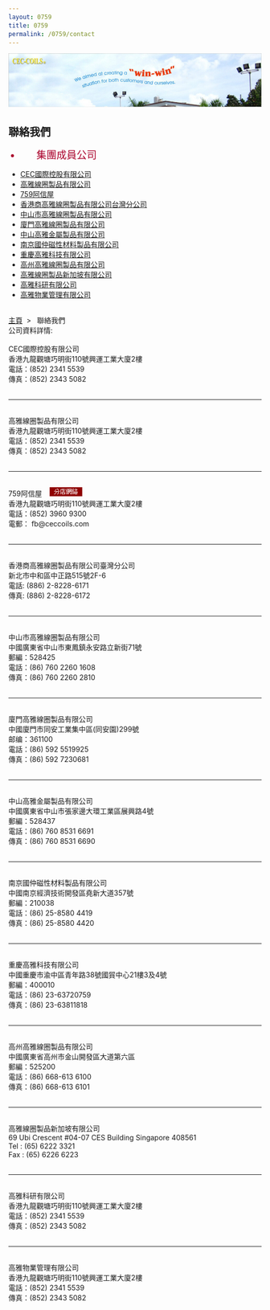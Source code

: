 ```yaml
--- 
layout: 0759 
title: 0759
permalink: /0759/contact
---
```

<div class="bannerWrap">
   <img src="/dist/assets/0759/img/contactus.jpg">
</div>
<div class="contentWrap">
   <div class="leftMenuWrap">
      <div class="leftHeader">
         <h2>聯絡我們</h2>
      </div>
      <ul class="leftMenu">
         <li style="padding-left: 32px;padding-bottom: 14px;color: #aa002b;font-size: 20px;">集團成員公司</li>
         <li><a href="#group1">CEC國際控股有限公司</a></li>
         <li><a href="#group2">高雅線圈製品有限公司</a></li>
         <li><a href="#group28">759阿信屋</a></li>
         <li><a href="#group3">香港商高雅線圈製品有限公司台灣分公司</a></li>
         <li><a href="#group5">中山市高雅線圈製品有限公司</a></li>
         <li><a href="#group7">廈門高雅線圈製品有限公司</a></li>
         <li><a href="#group8">中山高雅金屬製品有限公司</a></li>
         <li><a href="#group9">南京國仲磁性材料製品有限公司</a></li>
         <li><a href="#group11">重慶高雅科技有限公司</a></li>
         <li><a href="#group13">高州高雅線圈製品有限公司</a></li>
         <li><a href="#group18">高雅線圈製品新加坡有限公司</a></li>
         <li><a href="#group20">高雅科研有限公司</a></li>
         <li><a href="#group23">高雅物業管理有限公司</a></li>
      </ul>
   </div>
   <div class="rightContent">
      <div id="body_right" style="BACKGROUND: url(/dist/assets/0759/img/us_bg.gif)">
         <br>
         <div class="locationBar">
            <a id="link_Home" href="/0759/">主頁</a>&nbsp;&nbsp;&gt;&nbsp;&nbsp;
            <span id="l_ContactUs"> 聯絡我們</span>
         </div>
         <div class="title"><span id="l_MemberInfo">公司資料詳情</span>:</div>
         <br>
         <div id="content">
            <a id="group1"></a>
            <span class="contitle">CEC國際控股有限公司</span><br>
            香港九龍觀塘巧明街110號興運工業大廈2樓<br>
            電話：(852) 2341 5539<br>
            傳真：(852) 2343 5082<br>
            <a id="group2"></a><br>
            <hr>
            <br>
            <span class="contitle">高雅線圈製品有限公司</span><br>
            香港九龍觀塘巧明街110號興運工業大廈2樓<br>
            電話：(852) 2341 5539<br>
            傳真：(852) 2343 5082<br>
            <a id="group28"></a><br>
            <hr>
            <br>
            <span class="contitle" style="padding-right:15px;">759阿信屋</span><a href="#" target="_blank"><img src="/dist/assets/0759/img/store_location_cht.gif" border="0"></a><br>
            香港九龍觀塘巧明街110號興運工業大廈2樓<br>
            電話：(852) 3960 9300<br>
            電郵： fb@ceccoils.com<br>
            <a id="group3"></a><br>
            <hr>
            <br>
            <span class="contitle">香港商高雅線圈製品有限公司臺灣分公司</span><br>
            新北市中和區中正路515號2F-6<br>
            電話: (886) 2-8228-6171<br>
            傳真: (886) 2-8228-6172<br>
            <a id="group5"></a><br>
            <hr>
            <br>
            <div id="zs">
               <span class="contitle">中山市高雅線圈製品有限公司</span><br>
               中國廣東省中山市東鳳鎮永安路立新街71號<br>
               郵編：528425<br>
               電話：(86) 760 2260 1608<br>
               傳真：(86) 760 2260 2810<br>
            </div>
            <a id="group7"></a><br>
            <hr>
            <br>
            <span class="contitle">廈門高雅線圈製品有限公司</span><br>
            中國廈門市同安工業集中區(同安園)299號<br>
            邮编：361100<br>
            電話：(86) 592 5519925<br>
            傳真：(86) 592 7230681<br>
            <a id="group8"></a><br>
            <hr>
            <br>
            <span class="contitle">中山高雅金屬製品有限公司</span><br>
            中國廣東省中山市張家邊大環工業區展興路4號<br>
            郵編：528437<br>
            電話：(86) 760 8531 6691<br>
            傳真：(86) 760 8531 6690<br>
            <a id="group9"></a><br>
            <hr>
            <br>
            <span class="contitle">南京國仲磁性材料製品有限公司</span><br>
            中國南京經濟技術開發區堯新大道357號<br>
            郵編：210038<br>
            電話：(86) 25-8580 4419<br>
            傳真：(86) 25-8580 4420<br>	
            <a id="group11"></a><br>
            <hr>
            <br>
            <span class="contitle">重慶高雅科技有限公司</span><br>
            中國重慶市渝中區青年路38號國貿中心21樓3及4號<br>
            郵編：400010<br>
            電話：(86) 23-63720759<br>
            傳真：(86) 23-63811818<br>
            <a id="group13"></a><br>
            <hr>
            <br>
            <span class="contitle">高州高雅線圈製品有限公司</span><br>
            中國廣東省高州市金山開發區大道第六區<br>
            郵編：525200<br>
            電話：(86) 668-613 6100<br>
            傳真：(86) 668-613 6101<br>
            <!--a id="group14"></a><br><hr><br>
               <span class="contitle">東莞高雅線圈製品有限公司</span><br>
               中國東莞市黃江鎮北岸村<br>
               郵編：523759<br>
               電話：(86) 769-362 2565<br>
               傳真：(86) 769-362 2569<br-->
            <!--a id="group17"></a><br><hr><br>
               <span class="contitle">高雅線圈製品香港有限公司</span><br />
               香港九龍觀塘巧明街110號興運工業大廈2樓<br />
               電話：(852) 2341 5539<br />
               傳真：(852) 2343 5082<br-->
            <a id="group18"></a><br>
            <hr>
            <br>
            <span class="contitle">高雅線圈製品新加坡有限公司</span><br>
            69 Ubi Crescent #04-07 CES Building Singapore 408561<br>
            Tel : (65) 6222 3321<br>
            Fax : (65) 6226 6223<br>
            <!-- a id="group19"></a><br><hr><br>
               <span class="contitle">高雅線圈製品新加坡有限公司印度辦事處</span><br -->
            <a id="group20"></a><br>
            <hr>
            <br>
            <span class="contitle">高雅科研有限公司</span><br>
            香港九龍觀塘巧明街110號興運工業大廈2樓<br>
            電話：(852) 2341 5539<br>
            傳真：(852) 2343 5082<br>
            <!--a id="group22"></a><br><hr><br>
               <span class="contitle">金源模具有限公司</span><br>
               香港九龍觀塘巧明街110號興運工業大廈2樓<br>
               電話：(852) 2341 5539<br>
               傳真：(852) 2343 5082<br-->
            <a id="group23"></a><br>
            <hr>
            <br>
            <span class="contitle">高雅物業管理有限公司</span><br>
            香港九龍觀塘巧明街110號興運工業大廈2樓<br>
            電話：(852) 2341 5539<br>
            傳真：(852) 2343 5082<br>
            <!--a id="group24"></a><br><hr><br>
               <span class="contitle">高雅電氣有限公司</span><br>
               香港九龍觀塘巧明街110號興運工業大廈2樓<br>
               電話：(852) 2341 5539<br>
               傳真：(852) 2343 5082<br-->
            <!--a id="group25"></a><br><hr><br>
               <span class="contitle">高雅聯科電子有限公司</span><br>
               香港九龍觀塘巧明街110號興運工業大廈2樓<br>
               電話：(852) 2341 5539<br>
               傳真：(852) 2343 5082<br-->
            <!--a id="group26"></a><br><hr><br>
               <span class="contitle">高雅駿升企業有限公司</span><br />
               香港九龍觀塘巧明街110號興運工業大廈2樓<br />
               電話：(852) 2341 5539<br />
               傳真：(852) 2343 5082<br -->	
            <!--a id="group27"></a><br><hr><br>
               <span class="contitle">新艾歐軟體(香港)有限公司</span><br>
               香港九龍觀塘巧明街110號興運工業大廈2樓<br>
               電話：(852) 2341 5539<br>
               傳真：(852) 2343 5082<br -->
         </div>
      </div>
   </div>
</div>